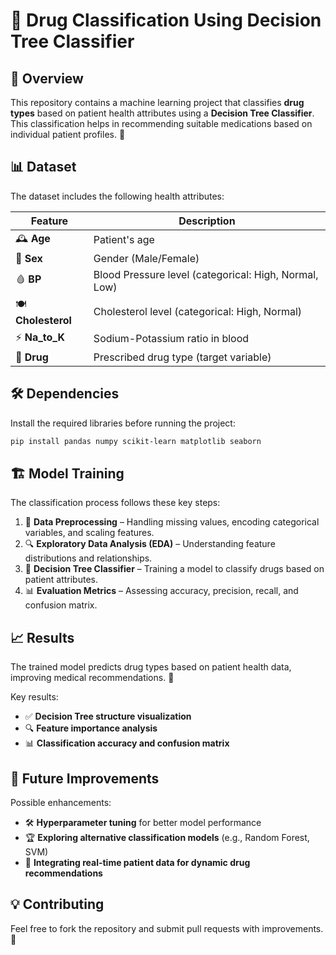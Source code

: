 # 💊 Drug Classification Using Decision Tree Classifier

## 📌 Overview
This repository contains a machine learning project that classifies **drug types** based on patient health attributes using a **Decision Tree Classifier**. This classification helps in recommending suitable medications based on individual patient profiles. 🏥

## 📊 Dataset
The dataset includes the following health attributes:

| Feature | Description |
|---------|------------|
| 🕰 **Age** | Patient's age |
| 🚻 **Sex** | Gender (Male/Female) |
| 🩸 **BP** | Blood Pressure level (categorical: High, Normal, Low) |
| 🍽 **Cholesterol** | Cholesterol level (categorical: High, Normal) |
| ⚡ **Na_to_K** | Sodium-Potassium ratio in blood |
| 💊 **Drug** | Prescribed drug type (target variable) | 

## 🛠 Dependencies
Install the required libraries before running the project:

```bash
pip install pandas numpy scikit-learn matplotlib seaborn
```

## 🏗 Model Training
The classification process follows these key steps:
1. 🧹 **Data Preprocessing** – Handling missing values, encoding categorical variables, and scaling features.
2. 🔍 **Exploratory Data Analysis (EDA)** – Understanding feature distributions and relationships.
3. 🌳 **Decision Tree Classifier** – Training a model to classify drugs based on patient attributes.
4. 📊 **Evaluation Metrics** – Assessing accuracy, precision, recall, and confusion matrix.

## 📈 Results
The trained model predicts drug types based on patient health data, improving medical recommendations. 🏥

Key results:
- ✅ **Decision Tree structure visualization**
- 🔍 **Feature importance analysis**
- 📊 **Classification accuracy and confusion matrix**

## 🔮 Future Improvements
Possible enhancements:
- 🛠 **Hyperparameter tuning** for better model performance
- 🏆 **Exploring alternative classification models** (e.g., Random Forest, SVM)
- 📡 **Integrating real-time patient data for dynamic drug recommendations**

## 💡 Contributing
Feel free to fork the repository and submit pull requests with improvements. 🚀
